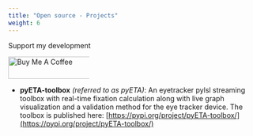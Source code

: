 ```yaml
---
title: "Open source - Projects"
weight: 6
---
```

Support my development
<p style="width: 164px">
<a href="https://www.buymeacoffee.com/i_binay" target="_blank"><img src="https://cdn.buymeacoffee.com/buttons/v2/default-yellow.png" alt="Buy Me A Coffee" style="height: 45px !important;width: 217px !important;" ></a>
</p>

- **pyETA-toolbox** *(referred to as pyETA)*: An eyetracker pylsl streaming toolbox with real-time fixation calculation along with live graph visualization and a validation method for the eye tracker device. The toolbox is published here: [https://pypi.org/project/pyETA-toolbox/](https://pypi.org/project/pyETA-toolbox/)
